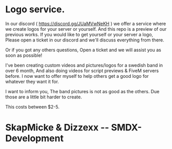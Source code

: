 # Logo service.

In our discord ( https://discord.gg/JUaMVwNeKH ) we offer a service where we create logos for your server or yourself.
And this repo is a preview of our previous works. If you would like to get yourself or your server a logo, Please open a ticket in our discord and we'll discuss everything from there.

Or if you got any others questions, Open a ticket and we will assist you as soon as possible!

I've been creating custom videos and pictures/logos for a swedish band in over 6 month, And also doing videos for script previews & FiveM servers before.
I now want to offer myself to help others get a good logo for whatever they want it for.

I want to inform you, The band pictures is not as good as the others. Due those are a little bit harder to create.

This costs between $2-5.


# SkapMicke & Dizzexx -- SMDX-Development
